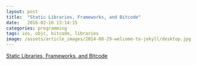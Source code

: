 ```yaml
---
layout: post
title:  "Static Libraries, Frameworks, and Bitcode"
date:   2016-02-16 13:14:15
categories: programming
tags: ios, objc, bitcode, libraries
image: /assets/article_images/2014-08-29-welcome-to-jekyll/desktop.jpg
---
```


<script async src="https://static.medium.com/embed.js"></script><a class="m-story" data-width="100%" data-collapsed="true" href="https://medium.com/@heitorburger/static-libraries-frameworks-and-bitcode-6d8f784478a9">Static Libraries, Frameworks, and Bitcode</a>